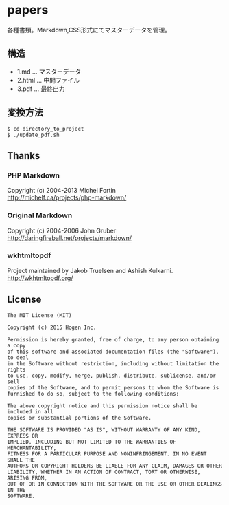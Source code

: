 papers
==================================================
各種書類。Markdown,CSS形式にてマスターデータを管理。

構造
------
- 1.md   … マスターデータ
- 2.html … 中間ファイル
- 3.pdf  … 最終出力

変換方法
--------
    $ cd directory_to_project
    $ ./update_pdf.sh

Thanks
------
### PHP Markdown  
Copyright (c) 2004-2013 Michel Fortin  
http://michelf.ca/projects/php-markdown/

### Original Markdown  
Copyright (c) 2004-2006 John Gruber  
http://daringfireball.net/projects/markdown/

### wkhtmltopdf
Project maintained by Jakob Truelsen and Ashish Kulkarni.  
http://wkhtmltopdf.org/

License
-------
    The MIT License (MIT)
    
    Copyright (c) 2015 Hogen Inc.
    
    Permission is hereby granted, free of charge, to any person obtaining a copy
    of this software and associated documentation files (the "Software"), to deal
    in the Software without restriction, including without limitation the rights
    to use, copy, modify, merge, publish, distribute, sublicense, and/or sell
    copies of the Software, and to permit persons to whom the Software is
    furnished to do so, subject to the following conditions:
    
    The above copyright notice and this permission notice shall be included in all
    copies or substantial portions of the Software.
    
    THE SOFTWARE IS PROVIDED "AS IS", WITHOUT WARRANTY OF ANY KIND, EXPRESS OR
    IMPLIED, INCLUDING BUT NOT LIMITED TO THE WARRANTIES OF MERCHANTABILITY,
    FITNESS FOR A PARTICULAR PURPOSE AND NONINFRINGEMENT. IN NO EVENT SHALL THE
    AUTHORS OR COPYRIGHT HOLDERS BE LIABLE FOR ANY CLAIM, DAMAGES OR OTHER
    LIABILITY, WHETHER IN AN ACTION OF CONTRACT, TORT OR OTHERWISE, ARISING FROM,
    OUT OF OR IN CONNECTION WITH THE SOFTWARE OR THE USE OR OTHER DEALINGS IN THE
    SOFTWARE.
